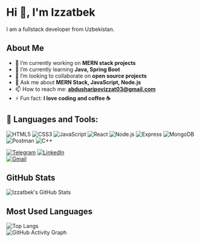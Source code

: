 # Hi 👋, I'm Izzatbek
I am a fullstack developer from Uzbekistan.

## About Me
- 🔭 I’m currently working on **MERN stack projects**
- 🌱 I’m currently learning **Java, Spring Boot**
- 👯 I’m looking to collaborate on **open source projects**
- 💬 Ask me about **MERN Stack, JavaScript, Node.js**
- 📫 How to reach me: **abdusharipovizzat03@gmail.com**
- ⚡ Fun fact: **I love coding and coffee ☕**

## 🚀 Languages and Tools:
![HTML5](https://img.shields.io/badge/HTML5-E34F26?style=for-the-badge&logo=html5&logoColor=white)
![CSS3](https://img.shields.io/badge/CSS3-1572B6?style=for-the-badge&logo=css3&logoColor=white)
![JavaScript](https://img.shields.io/badge/JavaScript-F7DF1E?style=for-the-badge&logo=javascript&logoColor=black)
![React](https://img.shields.io/badge/React-20232A?style=for-the-badge&logo=react&logoColor=61DAFB)
![Node.js](https://img.shields.io/badge/Node.js-43853D?style=for-the-badge&logo=node.js&logoColor=white)
![Express](https://img.shields.io/badge/Express.js-404D59?style=for-the-badge)
![MongoDB](https://img.shields.io/badge/MongoDB-4EA94B?style=for-the-badge&logo=mongodb&logoColor=white)
![Postman](https://img.shields.io/badge/Postman-FF6C37?style=for-the-badge&logo=postman&logoColor=white)
![C++](https://img.shields.io/badge/C++-00599C?style=for-the-badge&logo=c%2B%2B&logoColor=white)


[![Telegram](https://img.shields.io/badge/Telegram-2CA5E0?style=for-the-badge&logo=telegram&logoColor=white)](https://t.me/Izzat_9011) 
[![LinkedIn](https://img.shields.io/badge/LinkedIn-0077B5?style=for-the-badge&logo=linkedin&logoColor=white)](https://www.linkedin.com/in/izzatbek-abdusharipov-300a20275//)  
[![Gmail](https://img.shields.io/badge/Gmail-D14836?style=for-the-badge&logo=gmail&logoColor=white)](mailto:abdusharipovizzat03email@gmail.com)  

## GitHub Stats  
![Izzatbek's GitHub Stats](https://github-readme-stats.vercel.app/api?username=IncridableAcuman&show_icons=true&theme=radical)  
## Most Used Languages  
![Top Langs](https://github-readme-stats.vercel.app/api/top-langs/?username=IncridableAcuman&layout=compact&theme=radical)  
![GitHub Activity Graph](https://github-readme-activity-graph.vercel.app/graph?username=IncridableAcuman&theme=react-dark)

